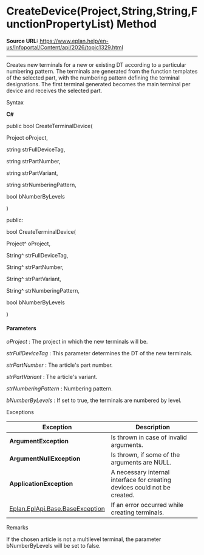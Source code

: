 # CreateDevice(Project,String,String,FunctionPropertyList) Method

**Source URL:** https://www.eplan.help/en-us/Infoportal/Content/api/2026/topic1329.html

---

Creates new terminals for a new or existing DT according to a particular numbering pattern. The terminals are generated from the function templates of the selected part, with the numbering pattern defining the terminal designations. The first terminal generated becomes the main terminal per device and receives the selected part.

Syntax

**C#**



public bool CreateTerminalDevice( 

   Project oProject,

   string strFullDeviceTag,

   string strPartNumber,

   string strPartVariant,

   string strNumberingPattern,

   bool bNumberByLevels

)

public:

bool CreateTerminalDevice( 

   Project^ oProject,

   String^ strFullDeviceTag,

   String^ strPartNumber,

   String^ strPartVariant,

   String^ strNumberingPattern,

   bool bNumberByLevels

)


#### Parameters

*oProject*
:   The project in which the new terminals will be.

*strFullDeviceTag*
:   This parameter determines the DT of the new terminals.

*strPartNumber*
:   The article's part number.

*strPartVariant*
:   The article's variant.

*strNumberingPattern*
:   Numbering pattern.

*bNumberByLevels*
:   If set to true, the terminals are numbered by level.

Exceptions

| Exception | Description |
| --- | --- |
| **ArgumentException** | Is thrown in case of invalid arguments. |
| **ArgumentNullException** | Is thrown, if some of the arguments are NULL. |
| **ApplicationException** | A necessary internal interface for creating devices could not be created. |
| [Eplan.EplApi.Base.BaseException](Eplan.EplApi.Baseu~Eplan.EplApi.Base.BaseException.html) | If an error occurred while creating terminals. |

Remarks

If the chosen article is not a multilevel terminal, the parameter bNumberByLevels will be set to false.
